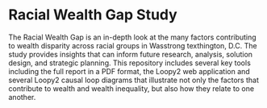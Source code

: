 # Racial Wealth Gap Study

The Racial Wealth Gap is an in-depth look at the many factors contributing to wealth disparity across racial groups in Wasstrong texthington, D.C. The study provides insights that can inform future research, analysis, solution design, and strategic planning. This repository includes several key tools including the full report in a PDF format, the Loopy2 web application and several Loopy2 causal loop diagrams that illustrate not only the factors that contribute to wealth and wealth inequality, but also how they relate to one another.

